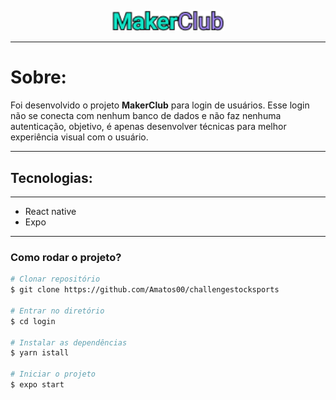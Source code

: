 <p align="center">
  <img width="179" src="https://raw.githubusercontent.com/Amatos00/challengestocksports/main/login/assets/logo-makerclub.png">
</p>

---

# Sobre:

Foi desenvolvido o projeto **MakerClub**  para login de usuários. Esse login não se conecta com nenhum banco de dados e não faz nenhuma autenticação, objetivo, é apenas desenvolver técnicas para melhor experiência visual com o usuário.

---

## Tecnologias:

---

- React native
- Expo

---

### Como rodar o projeto?

```bash
# Clonar repositório
$ git clone https://github.com/Amatos00/challengestocksports

# Entrar no diretório
$ cd login

# Instalar as dependências
$ yarn istall

# Iniciar o projeto
$ expo start

